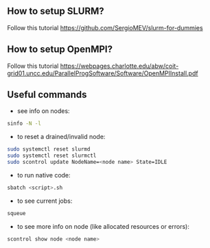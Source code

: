 ## How to setup SLURM?
Follow this tutorial https://github.com/SergioMEV/slurm-for-dummies

## How to setup OpenMPI?
Follow this tutorial https://webpages.charlotte.edu/abw/coit-grid01.uncc.edu/ParallelProgSoftware/Software/OpenMPIInstall.pdf

## Useful commands
- see info on nodes:
```bash
sinfo -N -l
```

- to reset a drained/invalid node:
```bash
sudo systemctl reset slurmd
sudo systemctl reset slurmctl
sudo scontrol update NodeName=<node name> State=IDLE
```

- to run native code:
```bash
sbatch <script>.sh
```

- to see current jobs:
```bash
squeue
```

- to see more info on node (like allocated resources or errors):
```bash
scontrol show node <node name>
```


